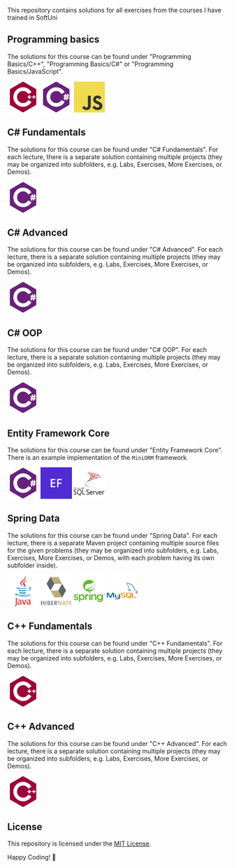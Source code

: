 This repository contains solutions for all exercises from the courses I have trained in SoftUni

## Programming basics

The solutions for this course can be found under "Programming Basics/C++", "Programming Basics/C#" or "Programming Basics/JavaScript".

<img src="icons/cpp.svg" width="72px" height="72px" /> <img src="icons/csharp.svg" width="72px" height="72px" /> <img src="icons/js.svg" width="72px" height="72px" />

## C# Fundamentals

The solutions for this course can be found under "C# Fundamentals".
For each lecture, there is a separate solution containing multiple projects (they may be organized into subfolders, e.g. Labs, Exercises, More Exercises, or Demos).

<img src="icons/csharp.svg" width="72px" height="72px" />

## C# Advanced

The solutions for this course can be found under "C# Advanced".
For each lecture, there is a separate solution containing multiple projects (they may be organized into subfolders, e.g. Labs, Exercises, More Exercises, or Demos).

<img src="icons/csharp.svg" width="72px" height="72px" />

## C# OOP

The solutions for this course can be found under "C# OOP".
For each lecture, there is a separate solution containing multiple projects (they may be organized into subfolders, e.g. Labs, Exercises, More Exercises, or Demos).

<img src="icons/csharp.svg" width="72px" height="72px" />

## Entity Framework Core

The solutions for this course can be found under "Entity Framework Core".
There is an example implementation of the `MiniORM` framework.

<img src="icons/csharp.svg" width="72px" height="72px" /> <img src="icons/ef-core.svg" width="72px" height="72px" /> <img src="icons/mssql.svg" width="72px" height="72px" />

## Spring Data

The solutions for this course can be found under "Spring Data".
For each lecture, there is a separate Maven project containing multiple source files for the given problems (they may be organized into subfolders, e.g. Labs, Exercises, More Exercises, or Demos, with each problem having its own subfolder inside).

<img src="icons/java.svg" width="72px" height="72px" /> <img src="icons/hibernate.svg" width="72px" height="72px" /> <img src="icons/spring.svg" width="72px" height="72px" /> <img src="icons/mysql.svg" width="72px" height="72px" />

## C++ Fundamentals

The solutions for this course can be found under "C++ Fundamentals".
For each lecture, there is a separate solution containing multiple projects (they may be organized into subfolders, e.g. Labs, Exercises, More Exercises, or Demos).

<img src="icons/cpp.svg" width="72px" height="72px" />

## C++ Advanced

The solutions for this course can be found under "C++ Advanced".
For each lecture, there is a separate solution containing multiple projects (they may be organized into subfolders, e.g. Labs, Exercises, More Exercises, or Demos).

<img src="icons/cpp.svg" width="72px" height="72px" />

## License

This repository is licensed under the [MIT License](LICENSE).

Happy Coding! 🚀
